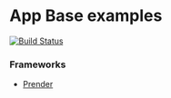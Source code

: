 # App Base examples
[![Build Status](https://travis-ci.org/JFL110/app-base-examples.svg?branch=master&)](https://travis-ci.org/JFL110/app-base-examples)

### Frameworks
- [Prender](https://github.com/JFL110/app-base-prender)
